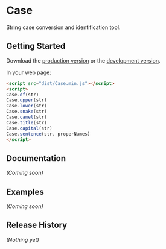 # Case

String case conversion and identification tool.

## Getting Started
Download the [production version][min] or the [development version][max].

[min]: https://raw.github.com/nbubna/case/master/dist/Case.min.js
[max]: https://raw.github.com/nbubna/case/master/dist/Case.js

In your web page:

```html
<script src="dist/Case.min.js"></script>
<script>
Case.of(str)
Case.upper(str)
Case.lower(str)
Case.snake(str)
Case.camel(str)
Case.title(str)
Case.capital(str)
Case.sentence(str, properNames)
</script>
```

## Documentation
_(Coming soon)_

## Examples
_(Coming soon)_

## Release History
_(Nothing yet)_

